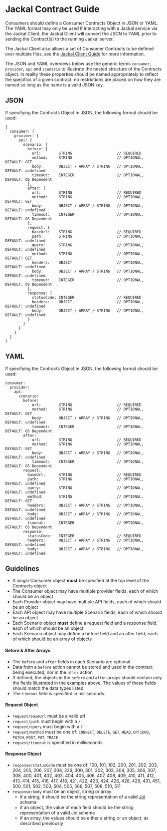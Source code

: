 # Jackal Contract Guide

Consumers should define a Consumer Contracts Object in JSON or YAML. The YAML format may only be used if interacting with a Jackal service via the Jackal Client, the Jackal Client will convert the JSON to YAML prior to sending the Contract(s) to the running Jackal server.

The Jackal Client also allows a set of Consumer Contracts to be defined over multiple files, see the [Jackal Client Guide](https://github.com/findmypast-oss/jackal/blob/master/docs/client.md) for more information.

The JSON and YAML overviews below use the generic terms `consumer`, `provider`, `api` and `scenario` to illustrate the nested structure of the Contracts object. In reality these properties should be named appropriately to reflect the specifics of a given contract, no restrictions are placed on how they are named so long as the name is a valid JSON key.

## JSON

If specifying the Contracts Object in JSON, the following format should be used:

```
{
  consumer: {
    provider: {
      api: {
        scenario: {
          before: {
            url:        STRING                    // REQUIRED
            method:     STRING                    // OPTIONAL, DEFAULT: GET
            body:       OBJECT / ARRAY / STRING   // OPTIONAL, DEFAULT: undefined
            timeout:    INTEGER                   // OPTIONAL, DEFAULT: OS Dependent
          },
          after: {
            url:        STRING                    // REQUIRED
            method:     STRING                    // OPTIONAL, DEFAULT: GET
            body:       OBJECT / ARRAY / STRING   // OPTIONAL, DEFAULT: undefined
            timeout:    INTEGER                   // OPTIONAL, DEFAULT: OS Dependent
          },
          request: {
            baseUrl:    STRING                    // REQUIRED
            path:       STRING                    // OPTIONAL, DEFAULT: undefined
            query:      STRING                    // OPTIONAL, DEFAULT: undefined
            method:     STRING                    // OPTIONAL, DEFAULT: GET
            headers:    OBJECT                    // OPTIONAL, DEFAULT: undefined
            body:       OBJECT / ARRAY / STRING   // OPTIONAL, DEFAULT: undefined
            timeout:    INTEGER                   // OPTIONAL, DEFAULT: OS Dependent
          },
          response: {
            statusCode: INTEGER                   // REQUIRED
            headers:    OBJECT                    // OPTIONAL, DEFAULT: undefined
            body:       OBJECT / ARRAY / STRING   // OPTIONAL, DEFAULT: undefined
          }
        }
      }
    }
  }
}
```

## YAML

If specifying the Contracts Object in JSON, the following format should be used:

```
consumer:
  provider:
    api:
      scenario:
        before:
          - url:        STRING                    // REQUIRED
            method:     STRING                    // OPTIONAL, DEFAULT: GET
            body:       OBJECT / ARRAY / STRING   // OPTIONAL, DEFAULT: undefined
            timeout:    INTEGER                   // OPTIONAL, DEFAULT: OS Dependent
        after:
          - url:        STRING                    // REQUIRED
            method:     STRING                    // OPTIONAL, DEFAULT: GET
            body:       OBJECT / ARRAY / STRING   // OPTIONAL, DEFAULT: undefined
            timeout:    INTEGER                   // OPTIONAL, DEFAULT: OS Dependent
        request:
          baseUrl:      STRING                    // REQUIRED
          path:         STRING                    // OPTIONAL, DEFAULT: undefined
          query:        STRING                    // OPTIONAL, DEFAULT: undefined
          method:       STRING                    // OPTIONAL, DEFAULT: GET
          headers:      OBJECT / ARRAY / STRING   // OPTIONAL, DEFAULT: undefined
          body:         OBJECT / ARRAY / STRING   // OPTIONAL, DEFAULT: undefined
          timeout:      INTEGER                   // OPTIONAL, DEFAULT: OS Dependent
        response:
          statusCode:   INTEGER                   // REQUIRED
          headers:      OBJECT / ARRAY / STRING   // OPTIONAL, DEFAULT: undefined
          body:         OBJECT / ARRAY / STRING   // OPTIONAL, DEFAULT: undefined
```

## Guidelines

- A _single_ Consumer object __must__ be specified at the top level of the Contracts object
- The Consumer object may have multiple provider fields, each of which should be an object
- Each Provider object may have multiple API fields, each of which should be an object
- Each API object may have multiple Scenario fields, each of which should be an object
- Each Scenario object __must__ define a request field and a response field, each of which should be an object
- Each Scenario object may define a before field and an after field, each of which should be an array of objects

#### Before & After Arrays

- The `before` and `after` fields in each Scenario are optional
- Data from a `before` action cannot be stored and used in the contract being executed, nor in the `after` action
- If defined, the objects in the `before` and `after` arrays should contain only the fields illustrated in the examples above. The values of these fields should match the data types listed.
- The `timeout` field is specified in milliseconds.

#### Request Object

- `request/baseUrl` must be a valid url
- `request/path` must begin with a `/`
- `request/query` must begin with a `?`
- `request/method` must be one of: `CONNECT`, `DELETE`, `GET`, `HEAD`, `OPTIONS`, `PATCH`, `POST`, `PUT`, `TRACE`
- `request/timeout` is specified in milliseconds

#### Response Object

- `response/statusCode` must be one of: 100, 101, 102, 200, 201, 202, 203, 204, 205, 206, 207, 208, 226, 300, 301, 302, 303, 304, 305, 306, 307, 308, 400, 401, 402, 403, 404, 405, 406, 407, 408, 409, 410, 411, 412, 413, 414, 415, 416, 417, 418, 421, 422, 423, 424, 426, 428, 429, 431, 451, 500, 501, 502, 503, 504, 505, 506, 507, 508, 510, 511
- `response/body` must be an object, string or array:
  - if a string, it should be the string representation of a valid [Joi](https://github.com/hapijs/joi) schema
  - if an object, the value of each field should be the string representation of a valid Joi schema
  - if an array, the values should be either a string or an object, as described previously
